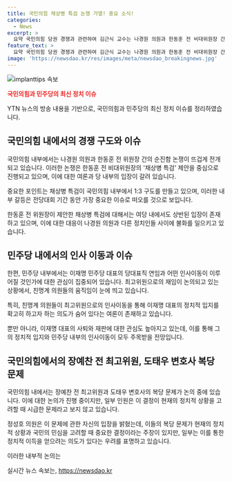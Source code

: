 ```yaml
---
title: 국민의힘 채상병 특검 논쟁 가열! 중요 소식!
categories:
  - News
excerpt: >
  요약 국민의힘 당권 경쟁과 관련하여 김근식 교수는 나경원 의원과 한동훈 전 비대위원장 간의 순진 논란을 해석하며, 이승훈 변호사는 채 상병 특검과 한동훈 전 위원장의 주장에 대해 토론했다. 또한, 최고위원 복당 문제와 이재명 대통령의 연임에 대한 논의를 했다. 이재명 2기 체제에 대한 우려와 관련하여 토론을 진행했으며, 국민의힘 내에서의 최고위원 출사표에 대한 우려도 언급했다. 국민의힘과 민주당의 동향에 대한 토론이 이루어졌다. ent.
feature_text: >
  요약 국민의힘 당권 경쟁과 관련하여 김근식 교수는 나경원 의원과 한동훈 전 비대위원장 간의 순진 논란을 해석하며, 이승훈 변호사는 채 상병 특검과 한동훈 전 위원장의 주장에 대해 토론했다. 또한, 최고위원 복당 문제와 이재명 대통령의 연임에 대한 논의를 했다. 이재명 2기 체제에 대한 우려와 관련하여 토론을 진행했으며, 국민의힘 내에서의 최고위원 출사표에 대한 우려도 언급했다. 국민의힘과 민주당의 동향에 대한 토론이 이루어졌다. ent.
image: 'https://newsdao.kr/res/images/meta/newsdao_breakingnews.jpg'
---
```


<p><img src="https://newsdao.kr/res/images/meta/newsdao_breakingnews.jpg" alt="implanttips 속보" /></p>

<p><b><span style="color: #ee2323;">국민의힘과 민주당의 최신 정치 이슈</span></b></p>

<p>YTN 뉴스의 방송 내용을 기반으로, 국민의힘과 민주당의 최신 정치 이슈를 정리하였습니다.</p>

<h2 data-ke-size="size26">국민의힘 내에서의 경쟁 구도와 이슈</h2>

<p>국민의힘 내부에서는 나경원 의원과 한동훈 전 위원장 간의 순진함 논쟁이 뜨겁게 전개되고 있습니다. 이러한 논쟁은 한동훈 전 비대위원장의 '채상병 특검' 제안을 중심으로 진행되고 있으며, 이에 대한 여론과 당 내부의 입장이 갈려 있습니다.</p>

<p>중요한 포인트는 채상병 특검이 국민의힘 내부에서 1:3 구도를 만들고 있으며, 이러한 내부 갈등은 전당대회 기간 동안 가장 중요한 이슈로 떠오를 것으로 보입니다. </p>

<p>한동훈 전 위원장이 제안한 채상병 특검에 대해서는 여당 내에서도 상반된 입장이 존재하고 있으며, 이에 대한 대응이 나경원 의원과 다른 정치인들 사이에 불화를 일으키고 있습니다.</p>

<h2 data-ke-size="size26">민주당 내에서의 인사 이동과 이슈</h2>

<p>한편, 민주당 내부에서는 이재명 민주당 대표의 당대표직 연임과 어떤 인사이동이 이루어질 것인가에 대한 관심이 집중되어 있습니다. 최고위원으로의 재임이 논의되고 있는 상황에서, 친명계 의원들의 움직임이 눈에 띄고 있습니다.</p>

<p>특히, 친명계 의원들이 최고위원으로의 인사이동을 통해 이재명 대표의 정치적 입지를 확고히 하고자 하는 의도가 숨어 있다는 여론이 존재하고 있습니다.</p>

<p>뿐만 아니라, 이재명 대표의 사퇴와 재판에 대한 관심도 높아지고 있는데, 이를 통해 그의 정치적 입지와 민주당 내부의 인사이동이 모두 주목받을 전망입니다.</p>

<h2 data-ke-size="size26">국민의힘에서의 장예찬 전 최고위원, 도태우 변호사 복당 문제</h2>

<p>국민의힘 내에서는 장예찬 전 최고위원과 도태우 변호사의 복당 문제가 논의 중에 있습니다. 이에 대한 논의가 진행 중이지만, 일부 인원은 이 결정이 현재의 정치적 상황을 고려할 때 시급한 문제라고 보지 않고 있습니다.</p>

<p>정성호 의원은 이 문제에 관한 자신의 입장을 밝혔는데, 이들의 복당 문제가 현재의 정치적 상황과 국민의 민심을 고려할 때 중요한 결정이라는 주장이 있지만, 일부는 이를 통한 정치적 이득을 얻으려는 의도가 있다는 우려를 표명하고 있습니다.</p>

<p>이러한 내부적 논의는</p>
실시간 뉴스 속보는, <a href="https://newsdao.kr" rel="dofollow">https://newsdao.kr</a>


